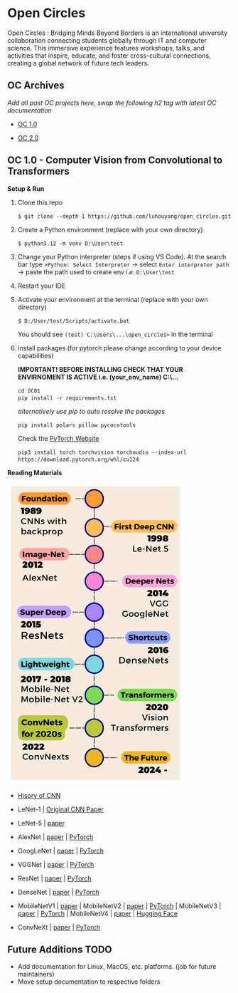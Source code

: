 # Open Circles

Open Circles : Bridging Minds Beyond Borders is an international university collaboration connecting students globally through IT and computer science. This immersive experience features workshops, talks, and activities that inspire, educate, and foster cross-cultural connections, creating a global network of future tech leaders.

## OC Archives

*Add all past OC projects here, swap the following h2 tag with latest OC documentation*

- [OC 1.0](/OC01/)

- [OC 2.0](/)

## OC 1.0 - Computer Vision from Convolutional to Transformers

**Setup & Run**

1. Clone this repo

    ```console
    $ git clone --depth 1 https://github.com/luhouyang/open_circles.git
    ```

1. Create a Python environment (replace with your own directory)

    ```console
    $ python3.12 -m venv D:\User\test
    ```

1. Change your Python interpreter (steps if using VS Code). At the search bar type `>Python: Select Interpreter` -> select `Enter interpreter path` -> paste the path used to create env *i.e.* `D:\User\test`

1. Restart your IDE

1. Activate your environment at the terminal (replace with your own directory)

    ```console
    $ D:/User/test/Scripts/activate.bat
    ```

    You should see `(test) C:\Users\...\open_circles>` in the terminal

1. Install packages (for pytorch please change according to your device capabilities)

    **IMPORTANT! BEFORE INSTALLING CHECK THAT YOUR ENVIRNOMENT IS ACTIVE i.e. (your_env_name) C:\\...**

    ```console
    cd OC01
    pip install -r requirements.txt
    ```

    *alternatively use pip to auto resolve the packages*

    ```
    pip install polars pillow pycocotools
    ```

    Check the [PyTorch Website](https://pytorch.org)

    ```console
    pip3 install torch torchvision torchaudio --index-url https://download.pytorch.org/whl/cu124
    ```

**Reading Materials**

![History of CNN Timeline](/OC01/media/history_of_CNN.png)

- [Hisory of CNN](https://towardsdatascience.com/the-history-of-convolutional-neural-networks-for-image-classification-1989-today-5ea8a5c5fe20/)

- LeNet-1 | [Original CNN Paper](https://www.academia.edu/download/47948178/lecun-89e.pdf)

- LeNet-5 | [paper](https://www.researchgate.net/publication/2985446_Gradient-Based_Learning_Applied_to_Document_Recognition)

- AlexNet | [paper](https://www.google.com/url?sa=t&rct=j&q=&esrc=s&source=web&cd=&ved=2ahUKEwie-_vy_d6LAxW_zDgGHQIBO9gQFnoECAgQAQ&url=https%3A%2F%2Fproceedings.neurips.cc%2Fpaper%2F4824-imagenet-classification-with-deep-convolutional-neural-networks.pdf&usg=AOvVaw26V5YkBm0FS972qI4eBNgu&opi=89978449) | [PyTorch](https://pytorch.org/hub/pytorch_vision_alexnet/)

- GoogLeNet | [paper](https://arxiv.org/abs/1409.4842) | [PyTorch](https://pytorch.org/hub/pytorch_vision_googlenet/)

- VGGNet | [paper](https://arxiv.org/abs/1409.1556) | [PyTorch](https://pytorch.org/hub/pytorch_vision_vgg/)

- ResNet | [paper](https://arxiv.org/abs/1512.03385) | [PyTorch](https://pytorch.org/hub/pytorch_vision_resnet/)

- DenseNet | [paper](https://arxiv.org/abs/1608.06993) | [PyTorch](https://pytorch.org/hub/pytorch_vision_densenet/)

- MobileNetV1 | [paper](https://arxiv.org/abs/1704.04861) | MobileNetV2 | [paper](https://arxiv.org/abs/1801.04381) | [PyTorch](https://pytorch.org/hub/pytorch_vision_mobilenet_v2/) | MobileNetV3 | [paper](https://arxiv.org/abs/1905.02244) | [PyTorch](https://pytorch.org/vision/main/models/mobilenetv3.html) | MobileNetV4 | [paper](https://arxiv.org/abs/2404.10518) | [Hugging Face](https://huggingface.co/collections/timm/mobilenetv4-pretrained-weights-6669c22cda4db4244def9637)

- ConvNeXt | [paper](https://arxiv.org/abs/2201.03545) | [PyTorch](https://pytorch.org/vision/main/models/convnext.html)

## Future Additions TODO

- Add documentation for Linux, MacOS, etc. platforms. (job for future maintainers)
- Move setup documentation to respective folders